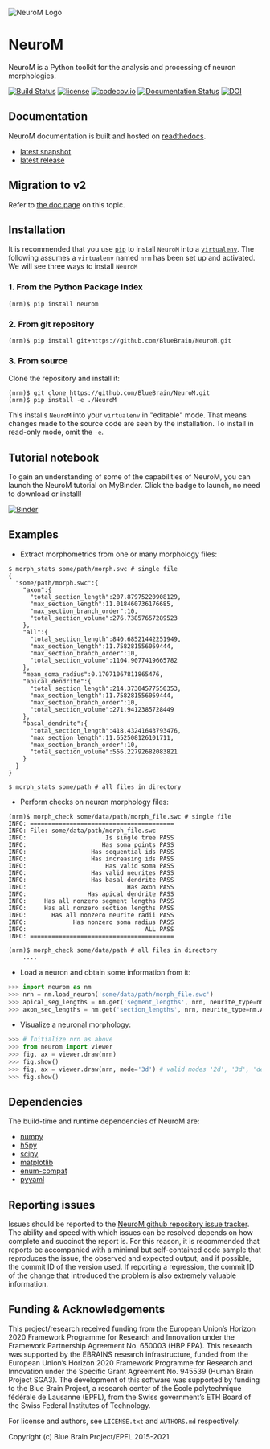 <!--
 Copyright (c) 2015, Ecole Polytechnique Federale de Lausanne, Blue Brain Project
 All rights reserved.

 This file is part of NeuroM <https://github.com/BlueBrain/NeuroM>

 Redistribution and use in source and binary forms, with or without
 modification, are permitted provided that the following conditions are met:

     1. Redistributions of source code must retain the above copyright
        notice, this list of conditions and the following disclaimer.
     2. Redistributions in binary form must reproduce the above copyright
        notice, this list of conditions and the following disclaimer in the
        documentation and/or other materials provided with the distribution.
     3. Neither the name of the copyright holder nor the names of
        its contributors may be used to endorse or promote products
        derived from this software without specific prior written permission.

 THIS SOFTWARE IS PROVIDED BY THE COPYRIGHT HOLDERS AND CONTRIBUTORS "AS IS" AND
 ANY EXPRESS OR IMPLIED WARRANTIES, INCLUDING, BUT NOT LIMITED TO, THE IMPLIED
 WARRANTIES OF MERCHANTABILITY AND FITNESS FOR A PARTICULAR PURPOSE ARE
 DISCLAIMED. IN NO EVENT SHALL THE COPYRIGHT HOLDER OR CONTRIBUTORS BE LIABLE FOR ANY
 DIRECT, INDIRECT, INCIDENTAL, SPECIAL, EXEMPLARY, OR CONSEQUENTIAL DAMAGES
 (INCLUDING, BUT NOT LIMITED TO, PROCUREMENT OF SUBSTITUTE GOODS OR SERVICES;
 LOSS OF USE, DATA, OR PROFITS; OR BUSINESS INTERRUPTION) HOWEVER CAUSED AND
 ON ANY THEORY OF LIABILITY, WHETHER IN CONTRACT, STRICT LIABILITY, OR TORT
 (INCLUDING NEGLIGENCE OR OTHERWISE) ARISING IN ANY WAY OUT OF THE USE OF THIS
 SOFTWARE, EVEN IF ADVISED OF THE POSSIBILITY OF SUCH DAMAGE.
 -->
![NeuroM Logo](doc/source/logo/NeuroM.jpg)

# NeuroM

NeuroM is a Python toolkit for the analysis and processing of neuron morphologies.


[![Build Status](https://travis-ci.org/BlueBrain/NeuroM.svg?branch=master)](https://travis-ci.org/BlueBrain/NeuroM)
[![license](https://img.shields.io/pypi/l/neurom.svg)](https://github.com/BlueBrain/NeuroM/blob/master/LICENSE.txt)
[![codecov.io](https://codecov.io/github/BlueBrain/NeuroM/coverage.svg?branch=master)](https://codecov.io/github/BlueBrain/NeuroM?branch=master)
[![Documentation Status](https://readthedocs.org/projects/neurom/badge/?version=latest)](http://neurom.readthedocs.io/en/latest/?badge=latest)
[![DOI](https://zenodo.org/badge/DOI/10.5281/zenodo.209498.svg)](https://doi.org/10.5281/zenodo.209498)

## Documentation

NeuroM documentation is built and hosted on [readthedocs](https://readthedocs.org/).

* [latest snapshot](http://neurom.readthedocs.org/en/latest/)
* [latest release](http://neurom.readthedocs.org/en/stable/)

## Migration to v2

Refer to [the doc page](https://neurom.readthedocs.io/en/latest/migration_v2.html) on this topic.

## Installation

It is recommended that you use [`pip`](https://pip.pypa.io/en/stable/) to install
`NeuroM` into a [`virtualenv`](https://virtualenv.pypa.io/en/stable/). The following
assumes a `virtualenv` named `nrm` has been set up and
activated. We will see three ways to install `NeuroM`


### 1. From the Python Package Index

```
(nrm)$ pip install neurom
```

### 2. From git repository

```
(nrm)$ pip install git+https://github.com/BlueBrain/NeuroM.git
```

### 3. From source

Clone the repository and install it:

```
(nrm)$ git clone https://github.com/BlueBrain/NeuroM.git
(nrm)$ pip install -e ./NeuroM
```

This installs `NeuroM` into your `virtualenv` in "editable" mode. That means changes
made to the source code are seen by the installation. To install in read-only mode, omit
the `-e`.

## Tutorial notebook

To gain an understanding of some of the capabilities of NeuroM, you can launch
the NeuroM tutorial on MyBinder. Click the badge to launch, no need to download or
install!

[![Binder](https://mybinder.org/badge_logo.svg)](https://mybinder.org/v2/gh/BlueBrain/NeuroM.git/master?filepath=tutorial%2Fgetting_started.ipynb)

## Examples

- Extract morphometrics from one or many morphology files:

```
$ morph_stats some/path/morph.swc # single file
{
  "some/path/morph.swc":{
    "axon":{
      "total_section_length":207.87975220908129,
      "max_section_length":11.018460736176685,
      "max_section_branch_order":10,
      "total_section_volume":276.73857657289523
    },
    "all":{
      "total_section_length":840.68521442251949,
      "max_section_length":11.758281556059444,
      "max_section_branch_order":10,
      "total_section_volume":1104.9077419665782
    },
    "mean_soma_radius":0.17071067811865476,
    "apical_dendrite":{
      "total_section_length":214.37304577550353,
      "max_section_length":11.758281556059444,
      "max_section_branch_order":10,
      "total_section_volume":271.9412385728449
    },
    "basal_dendrite":{
      "total_section_length":418.43241643793476,
      "max_section_length":11.652508126101711,
      "max_section_branch_order":10,
      "total_section_volume":556.22792682083821
    }
  }
}

$ morph_stats some/path # all files in directory
```

- Perform checks on neuron morphology files:

```
(nrm)$ morph_check some/data/path/morph_file.swc # single file
INFO: ========================================
INFO: File: some/data/path/morph_file.swc
INFO:                      Is single tree PASS
INFO:                     Has soma points PASS
INFO:                  Has sequential ids PASS
INFO:                  Has increasing ids PASS
INFO:                      Has valid soma PASS
INFO:                  Has valid neurites PASS
INFO:                  Has basal dendrite PASS
INFO:                            Has axon PASS
INFO:                 Has apical dendrite PASS
INFO:     Has all nonzero segment lengths PASS
INFO:     Has all nonzero section lengths PASS
INFO:       Has all nonzero neurite radii PASS
INFO:             Has nonzero soma radius PASS
INFO:                                 ALL PASS
INFO: ========================================

(nrm)$ morph_check some/data/path # all files in directory
    ....
```

- Load a neuron and obtain some information from it:

```python
>>> import neurom as nm
>>> nrn = nm.load_neuron('some/data/path/morph_file.swc')
>>> apical_seg_lengths = nm.get('segment_lengths', nrn, neurite_type=nm.APICAL_DENDRITE)
>>> axon_sec_lengths = nm.get('section_lengths', nrn, neurite_type=nm.AXON)
```


- Visualize a neuronal morphology:

```python
>>> # Initialize nrn as above
>>> from neurom import viewer
>>> fig, ax = viewer.draw(nrn)
>>> fig.show()
>>> fig, ax = viewer.draw(nrn, mode='3d') # valid modes '2d', '3d', 'dendrogram'
>>> fig.show()
```


## Dependencies

The build-time and runtime dependencies of NeuroM are:

* [numpy](http://www.numpy.org/)
* [h5py](http://www.h5py.org/)
* [scipy](http://www.scipy.org/)
* [matplotlib](http://www.matplotlib.org/)
* [enum-compat](https://pypi.python.org/pypi/enum-compat/)
* [pyyaml](http://www.pyyaml.org/)


## Reporting issues

Issues should be reported to the
[NeuroM github repository issue tracker](https://github.com/BlueBrain/NeuroM/issues).
The ability and speed with which issues can be resolved depends on how complete and
succinct the report is. For this reason, it is recommended that reports be accompanied
with a minimal but self-contained code sample that reproduces the issue, the observed and
expected output, and if possible, the commit ID of the version used. If reporting a
regression, the commit ID of the change that introduced the problem is also extremely valuable
information.

## Funding & Acknowledgements

This project/research received funding from the European Union’s Horizon 2020 Framework Programme for Research and Innovation under the Framework Partnership Agreement No. 650003 (HBP FPA). 
This research was supported by the EBRAINS research infrastructure, funded from the European
Union’s Horizon 2020 Framework Programme for Research and Innovation under the Specific Grant
Agreement No. 945539 (Human Brain Project SGA3).
The development of this software was supported by funding to the Blue Brain Project, a research center of the École polytechnique fédérale de Lausanne (EPFL), from the Swiss government’s ETH Board of the Swiss Federal Institutes of Technology.

For license and authors, see `LICENSE.txt` and `AUTHORS.md` respectively.

Copyright (c) Blue Brain Project/EPFL 2015-2021
